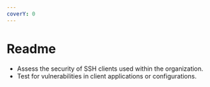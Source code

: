 ```yaml
---
coverY: 0
---
```


# Readme

* Assess the security of SSH clients used within the organization.
* Test for vulnerabilities in client applications or configurations.
